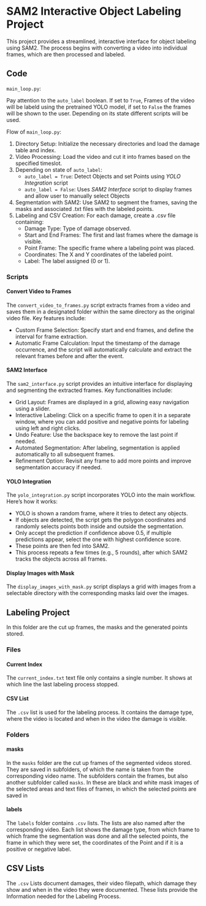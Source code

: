 # SAM2 Interactive Object Labeling Project

This project provides a streamlined, interactive interface for object labeling using SAM2. The process begins with converting a video into individual frames, which are then processed and labeled.

## Code

`main_loop.py`:

Pay attention to the ``auto_label`` boolean. If set to ``True``, Frames of the video will be labeld using the pretrained YOLO model, if set to ``False`` the frames will be shown to the user. Depending on its state different scripts will be used.

Flow of `main_loop.py`:

1. Directory Setup: Initialize the necessary directories and load the damage table and index.
2. Video Processing: Load the video and cut it into frames based on the specified timeslot.
3. Depending on state of `auto_label`:
    - ``auto_label = True``:
        Detect Objects and set Points using *YOLO Integration* script
    - ``auto_label = False``:
        Uses *SAM2 Interface* script to display frames and allow user to manually select Objects
4. Segmentation with SAM2: Use SAM2 to segment the frames, saving the masks and associated .txt files with the labeled points.
5. Labeling and CSV Creation: For each damage, create a .csv file containing:
    - Damage Type: Type of damage observed.
    - Start and End Frames: The first and last frames where the damage is visible.
    - Point Frame: The specific frame where a labeling point was placed.
    - Coordinates: The X and Y coordinates of the labeled point.
    - Label: The label assigned (0 or 1).

### Scripts

#### Convert Video to Frames

The ``convert_video_to_frames.py`` script extracts frames from a video and saves them in a designated folder within the same directory as the original video file. Key features include:

- Custom Frame Selection: Specify start and end frames, and define the interval for frame extraction.
- Automatic Frame Calculation: Input the timestamp of the damage occurrence, and the script will automatically calculate and extract the relevant frames before and after the event.

#### SAM2 Interface

The ``sam2_interface.py`` script provides an intuitive interface for displaying and segmenting the extracted frames. Key functionalities include:

- Grid Layout: Frames are displayed in a grid, allowing easy navigation using a slider.
- Interactive Labeling: Click on a specific frame to open it in a separate window, where you can add positive and negative points for labeling using left and right clicks.
- Undo Feature: Use the backspace key to remove the last point if needed.
- Automated Segmentation: After labeling, segmentation is applied automatically to all subsequent frames.
- Refinement Option: Revisit any frame to add more points and improve segmentation accuracy if needed.

#### YOLO Integration

The ``yolo_integration.py`` script incorporates YOLO into the main workflow. Here’s how it works:

- YOLO is shown a random frame, where it tries to detect any objects.
- If objects are detected, the script gets the polygon coordinates and randomly selects points both inside and outside the segmentation.
- Only accept the prediction if confidence above 0.5, if multiple predictions appear, select the one with highest confidence score.
- These points are then fed into SAM2.
- This process repeats a few times (e.g., 5 rounds), after which SAM2 tracks the objects across all frames.

#### Display Images with Mask

The `display_images_with_mask.py` script displays a grid with images from a selectable directory with the corresponding masks laid over the images.

## Labeling Project

In this folder are the cut up frames, the masks and the generated points stored.

### Files

#### Current Index
The `current_index.txt` text file only contains a single number. It shows at which line the last labeling process stopped.

#### CSV List
The `.csv` list is used for the labeling process. It contains the damage type, where the video is located and when in the video the damage is visible.

### Folders

#### masks
In the `masks` folder are the cut up frames of the segmented videos stored. They are saved in subfolders, of which the name is taken from the corresponding video name.
The subfolders contain the frames, but also another subfolder called `masks`. In these are black and white mask images of the selected areas and text files of frames, in which the selected points are saved in 

#### labels
The `labels` folder contains `.csv` lists. The lists are also named after the corresponding video. Each list shows the damage type, from which frame to which frame the segmentation was done and all the selected points, the frame in which they were set, the coordinates of the Point and if it is a positive or negative label.

## CSV Lists

The `.csv` Lists document damages, their video filepath, which damage they show and when in the video they were documented. These lists provide the Information needed for the Labeling Process.

